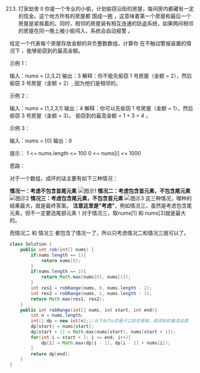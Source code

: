 

213. 打家劫舍 II
你是一个专业的小偷，计划偷窃沿街的房屋，每间房内都藏有一定的现金。这个地方所有的房屋都 围成一圈 ，这意味着第一个房屋和最后一个房屋是紧挨着的。同时，相邻的房屋装有相互连通的防盗系统，如果两间相邻的房屋在同一晚上被小偷闯入，系统会自动报警 。

给定一个代表每个房屋存放金额的非负整数数组，计算你 在不触动警报装置的情况下 ，能够偷窃到的最高金额。

示例 1：

输入：nums = [2,3,2]
输出：3
解释：你不能先偷窃 1 号房屋（金额 = 2），然后偷窃 3 号房屋（金额 = 2）, 因为他们是相邻的。

示例 2：

输入：nums = [1,2,3,1]
输出：4
解释：你可以先偷窃 1 号房屋（金额 = 1），然后偷窃 3 号房屋（金额 = 3）。
偷窃到的最高金额 = 1 + 3 = 4 。

示例 3：

输入：nums = [0]
输出：0

提示：
1 <= nums.length <= 100
0 <= nums[i] <= 1000

思路：

对于一个数组，成环的话主要有如下三种情况：

**情况一：考虑不包含首尾元素**
![图示1](https://img-blog.csdnimg.cn/20210224112843245.png?x-oss-process=image/watermark,type_ZmFuZ3poZW5naGVpdGk,shadow_10,text_aHR0cHM6Ly9ibG9nLmNzZG4ubmV0L3dlaXhpbl80NjQ5NzUwMw==,size_16,color_FFFFFF,t_70)
**情况二：考虑包含首元素，不包含尾元素**
![图示2](https://img-blog.csdnimg.cn/20210224112900164.png?x-oss-process=image/watermark,type_ZmFuZ3poZW5naGVpdGk,shadow_10,text_aHR0cHM6Ly9ibG9nLmNzZG4ubmV0L3dlaXhpbl80NjQ5NzUwMw==,size_16,color_FFFFFF,t_70)
**情况三：考虑包含尾元素，不包含首元素**
![图示3](https://img-blog.csdnimg.cn/20210224112915571.png?x-oss-process=image/watermark,type_ZmFuZ3poZW5naGVpdGk,shadow_10,text_aHR0cHM6Ly9ibG9nLmNzZG4ubmV0L3dlaXhpbl80NjQ5NzUwMw==,size_16,color_FFFFFF,t_70)
这三种情况，哪种的结果最大，就是最终答案。
**注意这里是"考虑"**，例如情况三，虽然是考虑包含尾元素，但不一定要选尾部元素！对于情况三，取nums[1] 和 nums[3]就是最大的。

而情况二 和 情况三 都包含了情况一了，所以只考虑情况二和情况三就可以了。

```java
class Solution {
    public int rob(int[] nums) {
        if(nums.length == 1){
            return nums[0];
        }
        if(nums.length == 2){
            return Math.max(nums[0], nums[1]);
        }
        int res1 = robRange(nums, 0, nums.length - 2);
        int res2 = robRange(nums, 1, nums.length - 1);
        return Math.max(res1, res2);
    }
    public int robRange(int[] nums, int start, int end){
        int n = nums.length;
        int[] dp = new int[n];//从下标为i的屋子之前任意取，能得到的最高金额
        dp[start] = nums[start];
        dp[start + 1] = Math.max(nums[start], nums[start + 1]);
        for(int i = start + 2; i <= end; i++){
            dp[i] = Math.max(dp[i - 1], dp[i - 2] + nums[i]);
        }
        return dp[end];
    }
}
```